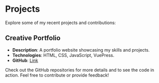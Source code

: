 # Projects

Explore some of my recent projects and contributions:

## Creative Portfolio

- **Description**: A portfolio website showcasing my skills and projects.
- **Technologies**: HTML, CSS, JavaScript, VuePress.
- **GitHub**: [Link](https://github.com/yourusername/creative-portfolio)

Check out the GitHub repositories for more details and to see the code in action. Feel free to contribute or provide feedback!

